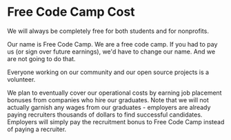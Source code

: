 # Free Code Camp Cost

We will always be completely free for both students and for nonprofits.

Our name is Free Code Camp. We are a free code camp. If you had to pay us (or sign over future earnings), we'd have to change our name. And we are not going to do that.

Everyone working on our community and our open source projects is a volunteer.

We plan to eventually cover our operational costs by earning job placement bonuses from companies who hire our graduates. Note that we will not actually garnish any wages from our graduates - employers are already paying recruiters thousands of dollars to find successful candidates. Employers will simply pay the recruitment bonus to Free Code Camp instead of paying a recruiter.
